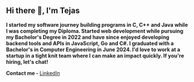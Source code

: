  <h2>Hi there 👋, I'm Tejas</h2>
 
<b>I started my software journey building programs in C, C++ and Java while I was completing my Diploma. Started web development while pursuing my Bachelor's Degree in 2022 and have since enjoyed developing backend tools and APIs in JavaScript, Go and C#.
I graduated with a Bachelor's in Computer Engineering in June 2024. I'd love to work at a startup in a tight knit team where I can make an impact quickly. If you're hiring, let's chat!
</b>

 <strong>Contact me - </strong>
  [LinkedIn](https://www.linkedin.com/in/tejaspantoji/)
